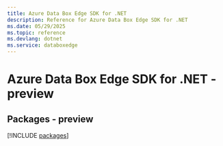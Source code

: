 ```yaml
---
title: Azure Data Box Edge SDK for .NET
description: Reference for Azure Data Box Edge SDK for .NET
ms.date: 05/29/2025
ms.topic: reference
ms.devlang: dotnet
ms.service: databoxedge
---
```

# Azure Data Box Edge SDK for .NET - preview
## Packages - preview
[!INCLUDE [packages](data-box-edge-index.md)]